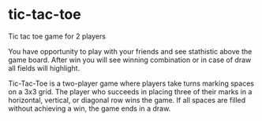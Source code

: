 # tic-tac-toe
Tic tac toe game for 2 players

You have opportunity to play with your friends and see stathistic above the game board. 
After win you will see winning combination or in case of draw all fields will highlight.

Tic-Tac-Toe is a two-player game where players take turns marking spaces on a 3x3 grid.
The player who succeeds in placing three of their marks in a horizontal, vertical, or diagonal row wins the game. If all spaces are filled without achieving a win, the game ends in a draw.
